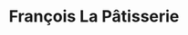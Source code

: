 ---
title: "François La Pâtisserie"
url: /aulnay-sous-bois/francois-la-patisserie/
shop: boulangerie
---
